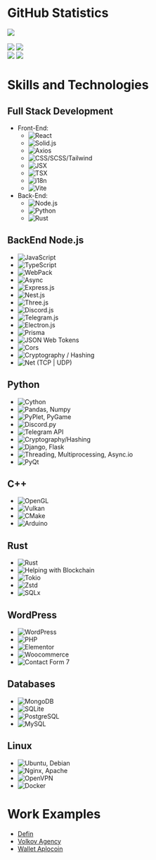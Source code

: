 # GitHub Statistics

[![](https://github-readme-stats.vercel.app/api?username=ArtemkaDev&show_icons=true&theme=radical&count_private=true&hide=issues,stars)](https://github.com/ArtemkaDev?tab=repositories) <br /> <br />
[![](https://github-readme-stats.vercel.app/api/pin?username=ArtemkaDev&repo=UCS&theme=radical)](https://github.com/ArtemkaDev/UCS)
[![](https://github-readme-stats.vercel.app/api/pin?username=ArtemkaDev&repo=RPGame&theme=radical)](https://github.com/ArtemkaDev/RPGame)
<br>
[![](https://github-readme-stats.vercel.app/api/pin?username=ArtemkaDev&repo=HttpRpc&theme=radical)](https://github.com/ArtemkaDev/HttpRpc)
[![](https://github-readme-stats.vercel.app/api/pin?username=AploCoin&repo=PythonTools&theme=radical)](https://github.com/AploCoin/PythonTools)

# Skills and Technologies

## Full Stack Development
- Front-End:
  - ![React](https://img.shields.io/badge/React-61DBFB?style=for-the-badge&logo=react&labelColor=black)
  - ![Solid.js](https://img.shields.io/badge/Solid.js-222C37?style=for-the-badge&logo=solid&labelColor=black)
  - ![Axios](https://img.shields.io/badge/Axios-007ACC?style=for-the-badge&logo=axios&labelColor=black)
  - ![CSS/SCSS/Tailwind](https://img.shields.io/badge/CSS%2FSCSS%2FTailwind-1572B6?style=for-the-badge&logo=css3&labelColor=black)
  - ![JSX](https://img.shields.io/badge/JavaScript-F7DF1E?style=for-the-badge&logo=javascript&labelColor=black)
  - ![TSX](https://img.shields.io/badge/TypeScript-3178C6?style=for-the-badge&logo=typescript&labelColor=black)
  - ![i18n](https://img.shields.io/badge/i18n-26A69A?style=for-the-badge&logo=i18next&labelColor=black)
  - ![Vite](https://img.shields.io/badge/Vite-646CFF?style=for-the-badge&logo=vite&labelColor=black)
- Back-End:
  - ![Node.js](https://img.shields.io/badge/Node.js-339933?style=for-the-badge&logo=node.js&labelColor=black)
  - ![Python](https://img.shields.io/badge/Python-3776AB?style=for-the-badge&logo=python&labelColor=black)
  - ![Rust](https://img.shields.io/badge/Rust-000000?style=for-the-badge&logo=rust&labelColor=black)

## BackEnd Node.js
- ![JavaScript](https://img.shields.io/badge/JavaScript-F7DF1E?style=for-the-badge&logo=javascript&labelColor=black)
- ![TypeScript](https://img.shields.io/badge/TypeScript-3178C6?style=for-the-badge&logo=typescript&labelColor=black)
- ![WebPack](https://img.shields.io/badge/WebPack-8DD6F9?style=for-the-badge&logo=webpack&labelColor=black)
- ![Async](https://img.shields.io/badge/Async-09B6A2?style=for-the-badge&logo=codeium&labelColor=black)
- ![Express.js](https://img.shields.io/badge/Express.js-339933?style=for-the-badge&logo=express&labelColor=black)
- ![Nest.js](https://img.shields.io/badge/Nest.js-E0234E?style=for-the-badge&logo=nestjs&labelColor=black)
- ![Three.js](https://img.shields.io/badge/Three.js-000000?style=for-the-badge&logo=three.js&labelColor=black)
- ![Discord.js](https://img.shields.io/badge/Discord.js-5865F2?style=for-the-badge&logo=discord&labelColor=black)
- ![Telegram.js](https://img.shields.io/badge/Telegram.js-26A5E4?style=for-the-badge&logo=telegram&labelColor=black)
- ![Electron.js](https://img.shields.io/badge/Electron.js-47848F?style=for-the-badge&logo=electron&labelColor=black)
- ![Prisma](https://img.shields.io/badge/Prisma-2D3748?style=for-the-badge&logo=prisma&labelColor=black)
- ![JSON Web Tokens](https://img.shields.io/badge/JSON%20Web%20Tokens-000000?style=for-the-badge&logo=json-web-tokens&labelColor=black)
- ![Cors](https://img.shields.io/badge/Cors-6DB33F?style=for-the-badge&logo=springsecurity&labelColor=black)
- ![Cryptography / Hashing](https://img.shields.io/badge/Cryptography%20%2F%20Hashing-003A70?style=for-the-badge&logo=letsencrypt&labelColor=black)
- ![Net (TCP | UDP)](https://img.shields.io/badge/Net%20%28TCP%20%7C%20UDP%29-2596BE?style=for-the-badge&logo=trpc&labelColor=black)

## Python
- ![Cython](https://img.shields.io/badge/Cython-9B5E48?style=for-the-badge&logo=cython&labelColor=black)
- ![Pandas, Numpy](https://img.shields.io/badge/Pandas%2C%20Numpy-150458?style=for-the-badge&logo=data&labelColor=black)
- ![PyPlet, PyGame](https://img.shields.io/badge/PyPlet%2C%20PyGame-306998?style=for-the-badge&logo=python&labelColor=black)
- ![Discord.py](https://img.shields.io/badge/Discord.py-7289DA?style=for-the-badge&logo=discord&labelColor=black)
- ![Telegram API](https://img.shields.io/badge/Telegram%20API-2CA5E0?style=for-the-badge&logo=telegram&labelColor=black)
- ![Cryptography/Hashing](https://img.shields.io/badge/Cryptography%2FHashing-333333?style=for-the-badge&logo=security&labelColor=black)
- ![Django, Flask](https://img.shields.io/badge/Django%2C%20Flask-092E20?style=for-the-badge&logo=django&labelColor=black)
- ![Threading, Multiprocessing, Async.io](https://img.shields.io/badge/Threading%2C%20Multiprocessing%2C%20Async.io-333333?style=for-the-badge&logo=python&labelColor=black)
- ![PyQt](https://img.shields.io/badge/PyQt-41CD52?style=for-the-badge&logo=qt&labelColor=black)

## C++
- ![OpenGL](https://img.shields.io/badge/OpenGL-5586A4?style=for-the-badge&logo=opengl&labelColor=black)
- ![Vulkan](https://img.shields.io/badge/Vulkan-AC162C?style=for-the-badge&logo=vulkan&labelColor=black)
- ![CMake](https://img.shields.io/badge/CMake-064F8C?style=for-the-badge&logo=cmake&labelColor=black)
- ![Arduino](https://img.shields.io/badge/Arduino-00979D?style=for-the-badge&logo=arduino&labelColor=black)

## Rust
- ![Rust](https://img.shields.io/badge/Rust-000000?style=for-the-badge&logo=rust&labelColor=black)
- ![Helping with Blockchain](https://img.shields.io/badge/Helping%20with%20Blockchain-333333?style=for-the-badge&logo=blockchain&labelColor=black)
- ![Tokio](https://img.shields.io/badge/Tokio-000000?style=for-the-badge&logo=tokio&labelColor=black)
- ![Zstd](https://img.shields.io/badge/Zstd-333333?style=for-the-badge&logo=zstd&labelColor=black)
- ![SQLx](https://img.shields.io/badge/SQLx-000000?style=for-the-badge&logo=sqlx&labelColor=black)

## WordPress
- ![WordPress](https://img.shields.io/badge/WordPress-21759B?style=for-the-badge&logo=wordpress&labelColor=black)
- ![PHP](https://img.shields.io/badge/PHP-777BB4?style=for-the-badge&logo=php&labelColor=black)
- ![Elementor](https://img.shields.io/badge/Elementor-333333?style=for-the-badge&logo=elementor&labelColor=black)
- ![Woocommerce](https://img.shields.io/badge/Woocommerce-96588A?style=for-the-badge&logo=woocommerce&labelColor=black)
- ![Contact Form 7](https://img.shields.io/badge/Contact%20Form%207-333333?style=for-the-badge&logo=wordpress&labelColor=black)

## Databases
- ![MongoDB](https://img.shields.io/badge/MongoDB-47A248?style=for-the-badge&logo=mongodb&labelColor=black)
- ![SQLite](https://img.shields.io/badge/SQLite-003B57?style=for-the-badge&logo=sqlite&labelColor=black)
- ![PostgreSQL](https://img.shields.io/badge/PostgreSQL-336791?style=for-the-badge&logo=postgresql&labelColor=black)
- ![MySQL](https://img.shields.io/badge/MySQL-4479A1?style=for-the-badge&logo=mysql&labelColor=black)

## Linux
- ![Ubuntu, Debian](https://img.shields.io/badge/Ubuntu%2C%20Debian-E95420?style=for-the-badge&logo=linux&labelColor=black)
- ![Nginx, Apache](https://img.shields.io/badge/Nginx%2C%20Apache-009639?style=for-the-badge&logo=apache&labelColor=black)
- ![OpenVPN](https://img.shields.io/badge/OpenVPN-333333?style=for-the-badge&logo=openvpn&labelColor=black)
- ![Docker](https://img.shields.io/badge/Docker-2496ED?style=for-the-badge&logo=docker&labelColor=black)

# Work Examples
- [Defin](https://defin.com.ua)
- [Volkov Agency](https://volkov-agency.com.ua)
- [Wallet Aplocoin](https://wallet.aplocoin.com/)

